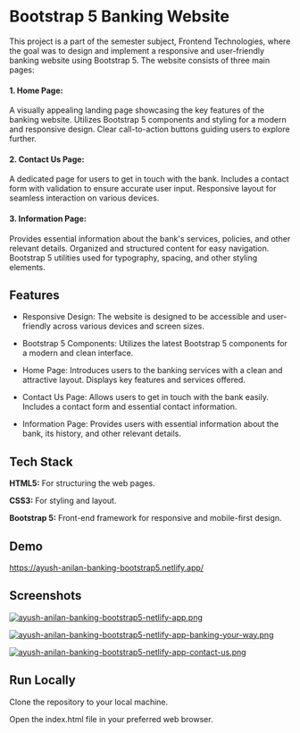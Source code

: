 
# Bootstrap 5 Banking Website

This project is a part of the semester subject, Frontend Technologies, where the goal was to design and implement a responsive and user-friendly banking website using Bootstrap 5. The website consists of three main pages:

#### 1. Home Page:

A visually appealing landing page showcasing the key features of the banking website.
Utilizes Bootstrap 5 components and styling for a modern and responsive design.
Clear call-to-action buttons guiding users to explore further.

#### 2. Contact Us Page:

A dedicated page for users to get in touch with the bank.
Includes a contact form with validation to ensure accurate user input.
Responsive layout for seamless interaction on various devices.

#### 3. Information Page:

Provides essential information about the bank's services, policies, and other relevant details.
Organized and structured content for easy navigation.
Bootstrap 5 utilities used for typography, spacing, and other styling elements.


## Features

- Responsive Design: The website is designed to be accessible and user-friendly across various devices and screen sizes.

- Bootstrap 5 Components: Utilizes the latest Bootstrap 5 components for a modern and clean interface.

- Home Page: Introduces users to the banking services with a clean and attractive layout. Displays key features and services offered.

- Contact Us Page: Allows users to get in touch with the bank easily. Includes a contact form and essential contact information.

- Information Page: Provides users with essential information about the bank, its history, and other relevant details.


## Tech Stack

**HTML5:** For structuring the web pages.

**CSS3:** For styling and layout.

**Bootstrap 5:** Front-end framework for responsive and mobile-first design.


## Demo

https://ayush-anilan-banking-bootstrap5.netlify.app/


## Screenshots

[![ayush-anilan-banking-bootstrap5-netlify-app.png](https://i.postimg.cc/5yWW45Qq/ayush-anilan-banking-bootstrap5-netlify-app.png)](https://postimg.cc/bDgBLtTs)

[![ayush-anilan-banking-bootstrap5-netlify-app-banking-your-way.png](https://i.postimg.cc/tCVnm9pK/ayush-anilan-banking-bootstrap5-netlify-app-banking-your-way.png)](https://postimg.cc/bspvZcGg)

[![ayush-anilan-banking-bootstrap5-netlify-app-contact-us.png](https://i.postimg.cc/fLJYzmQL/ayush-anilan-banking-bootstrap5-netlify-app-contact-us.png)](https://postimg.cc/VrPJ4S6Q)

## Run Locally

Clone the repository to your local machine.

Open the index.html file in your preferred web browser.

